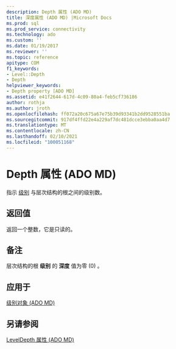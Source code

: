 ```yaml
---
description: Depth 属性 (ADO MD)
title: 深度属性 (ADO MD) |Microsoft Docs
ms.prod: sql
ms.prod_service: connectivity
ms.technology: ado
ms.custom: ''
ms.date: 01/19/2017
ms.reviewer: ''
ms.topic: reference
apitype: COM
f1_keywords:
- Level::Depth
- Depth
helpviewer_keywords:
- Depth property [ADO MD]
ms.assetid: e41f2644-617d-4c09-80a4-feb5cf736186
author: rothja
ms.author: jroth
ms.openlocfilehash: ff072a20c675a67e75b39d93341b2dd9528551ba
ms.sourcegitcommit: 917df4ffd22e4a229af7dc481dcce3ebba0aa4d7
ms.translationtype: MT
ms.contentlocale: zh-CN
ms.lasthandoff: 02/10/2021
ms.locfileid: "100051168"
---
```

# <a name="depth-property-ado-md"></a>Depth 属性 (ADO MD)
指示 [级别](./level-object-ado-md.md) 与层次结构的根之间的级别数。  
  
## <a name="return-values"></a>返回值  
 返回一个整数，它是只读的。  
  
## <a name="remarks"></a>备注  
 层次结构的根 **级别** 的 **深度** 值为零 (0) 。  
  
## <a name="applies-to"></a>应用于  
 [级别对象 (ADO MD)](./level-object-ado-md.md)  
  
## <a name="see-also"></a>另请参阅  
 [LevelDepth 属性 (ADO MD)](./leveldepth-property-ado-md.md)